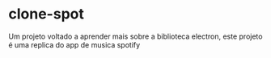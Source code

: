 # clone-spot
 Um projeto voltado a aprender mais sobre a biblioteca electron, este projeto é uma replica do app de musica spotify 
